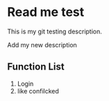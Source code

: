 # Read me test

This is my git testing description.

Add my new description

## Function List
1. Login
2. like confilcked
